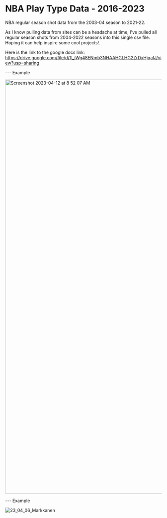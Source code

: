 # NBA Play Type Data - 2016-2023

NBA regular season shot data from the 2003-04 season to 2021-22.

As I know pulling data from sites can be a headache at time, I've pulled all regular season shots from 2004-2022 seasons into this single csv file. Hoping it can help inspire some cool projects!.

Here is the link to the google docs link: https://drive.google.com/file/d/1l_iWg48ENmb3NHAAHGLHG2ZrDxHjqafJ/view?usp=sharing

--- Example 

<img width="1330" alt="Screenshot 2023-04-12 at 8 52 07 AM" src="https://user-images.githubusercontent.com/70119566/231479173-463e8dbd-cc06-4612-b189-ae6ba36cfdda.png">

--- Example 

![23_04_06_Markkanen](https://user-images.githubusercontent.com/70119566/231478790-981daa2e-9bf4-49a6-a2a6-2a0839ebb46d.jpg)

